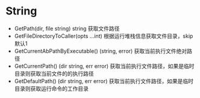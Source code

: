 # String

- GetPath(dir, file string) string 获取文件路径
- GetFileDirectoryToCaller(opts ...int) 根据运行堆栈信息获取文件目录，skip 默认1
- GetCurrentAbPathByExecutable() (string, error) 获取当前执行文件绝对路径
- GetCurrentPath() (dir string, err error) 获取当前执行文件路径，如果是临时目录则获取当前文件的的执行路径
- GetDefaultPath() (dir string, err error) 获取当前执行文件路径，如果是临时目录则获取运行命令的工作目录
